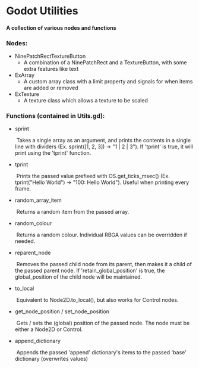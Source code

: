 # **Godot Utilities**

#### A collection of various nodes and functions



### Nodes:

- NinePatchRectTextureButton
  - A combination of a NinePatchRect and a TextureButton, with some extra features like text
- ExArray
  - A custom array class with a limit property and signals for when items are added or removed
- ExTexture
  - A texture class which allows a texture to be scaled



### Functions (contained in Utils.gd):

- sprint

  ​	Takes a single array as an argument, and prints the contents in a single line with dividers (Ex. sprint([1, 2, 3]) -> "1 | 2 | 3"). If 'tprint' is true, it will print using the 'tprint' function.
 
- tprint

  ​	Prints the passed value prefixed with OS.get_ticks_msec() (Ex. tprint("Hello World") -> "100: Hello World"). Useful when printing every frame.

- random_array_item

  ​	Returns a random item from the passed array.

- random_colour

  ​	Returns a random colour. Individual RBGA values can be overridden if needed.

- reparent_node

  ​	Removes the passed child node from its parent, then makes it a child of the passed parent node. If 'retain_global_position' is true, the global_position of the child node will be maintained.

- to_local

  ​	Equivalent to Node2D.to_local(), but also works for Control nodes.

- get_node_position / set_node_position

  ​	Gets / sets the (global) position of the passed node. The node must be either a Node2D or Control.

- append_dictionary

  ​	Appends the passed 'append' dictionary's items to the passed 'base' dictionary (overwrites values)
